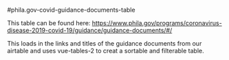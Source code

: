 #phila.gov-covid-guidance-documents-table

This table can be found here:
https://www.phila.gov/programs/coronavirus-disease-2019-covid-19/guidance/guidance-documents/#/

This loads in the links and titles of the guidance documents from our airtable and uses vue-tables-2 to creat a sortable and filterable table.
